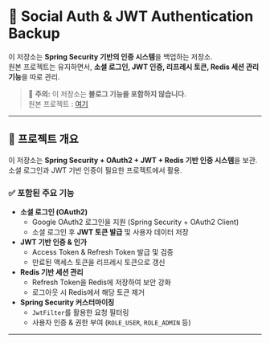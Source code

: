 # 🔐 Social Auth & JWT Authentication Backup

이 저장소는 **Spring Security 기반의 인증 시스템**을 백업하는 저장소.  
원본 프로젝트는 유지하면서, **소셜 로그인, JWT 인증, 리프레시 토큰, Redis 세션 관리 기능**을 따로 관리.

> 🚀 **주의:** 이 저장소는 **블로그 기능을 포함하지 않습니다.**  
> 원본 프로젝트 : [여기](https://github.com/jinhyuk9714/MyBlog)

---

## 📌 프로젝트 개요

이 저장소는 **Spring Security + OAuth2 + JWT + Redis 기반 인증 시스템**을 보관.  
소셜 로그인과 JWT 기반 인증이 필요한 프로젝트에서 활용.

### ✅ 포함된 주요 기능
- **소셜 로그인 (OAuth2)**
  - Google OAuth2 로그인을 지원 (Spring Security + OAuth2 Client)
  - 소셜 로그인 후 **JWT 토큰 발급** 및 사용자 데이터 저장
- **JWT 기반 인증 & 인가**
  - Access Token & Refresh Token 발급 및 검증
  - 만료된 액세스 토큰을 리프레시 토큰으로 갱신
- **Redis 기반 세션 관리**
  - Refresh Token을 Redis에 저장하여 보안 강화
  - 로그아웃 시 Redis에서 해당 토큰 제거
- **Spring Security 커스터마이징**
  - `JwtFilter`를 활용한 요청 필터링
  - 사용자 인증 & 권한 부여 (`ROLE_USER`, `ROLE_ADMIN` 등)

---
